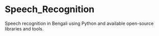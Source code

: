 # Speech_Recognition
Speech recognition in Bengali using Python and available open-source libraries and tools.
